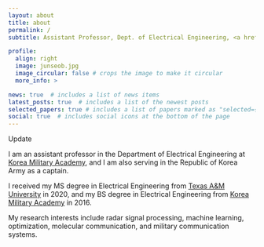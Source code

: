 ```yaml
---
layout: about
title: about
permalink: /
subtitle: Assistant Professor, Dept. of Electrical Engineering, <a href='https://kma.ac.kr:461/kma/427/subview.do'>Korea Military Academy</a>.

profile:
  align: right
  image: junseob.jpg
  image_circular: false # crops the image to make it circular
  more_info: >

news: true  # includes a list of news items
latest_posts: true  # includes a list of the newest posts
selected_papers: true # includes a list of papers marked as "selected={true}"
social: true  # includes social icons at the bottom of the page
---
```

Update

I am an assistant professor in the Department of Electrical Engineering at <a href='https://kma.ac.kr:461/kma/427/subview.do'>Korea Military Academy</a>, and I am also serving in the Republic of Korea Army as a captain.

I received my MS degree in Electrical Engineering from <a href='https://www.tamu.edu/index.html'>Texas A&M University</a> in 2020, and my BS degree in Electrical Engineering from <a href='https://kma.ac.kr:461/kma/427/subview.do'>Korea Military Academy</a> in 2016.

My research interests include radar signal processing, machine learning, optimization, molecular communication, and military communication systems.